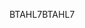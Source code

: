 <span data-ttu-id="19086-101">BTAHL7</span><span class="sxs-lookup"><span data-stu-id="19086-101">BTAHL7</span></span>